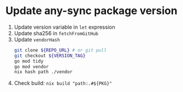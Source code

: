 # Update any-sync package version

1. Update version variable in `let` expression
2. Update sha256 in `fetchFromGitHub`
3. Update `vendorHash`
    ```bash
    git clone ${REPO_URL} # or git pull
    git checkout ${VERSION_TAG} 
    go mod tidy
    go mod vendor
    nix hash path ./vendor
    ```
4. Check build: `nix build "path:.#${PKG}"`